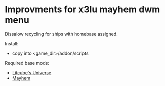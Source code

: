 # Improvments for x3lu mayhem dwm menu

Dissalow recycling for ships with homebase assigned.

Install:
* copy into <game_dir>/addon/scripts

Required base mods:
* [Litcube's Universe](http://litcube.xtimelines.net/wiki/index.php/Main_Page)
* [Mayhem](https://www.moddb.com/mods/mayhem)